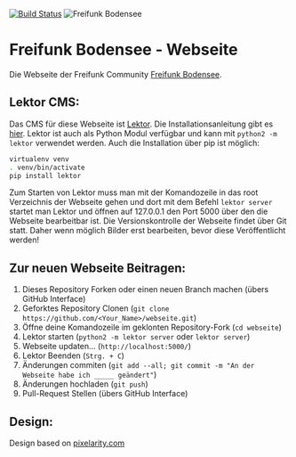 [![Build Status](https://travis-ci.org/ffbsee/webseite.svg?branch=master)](https://travis-ci.org/ffbsee/webseite)
![Freifunk Bodensee](https://freifunk-bodensee.net/images/see.svg "FFBSee")

 Freifunk Bodensee - Webseite
============================
Die Webseite der Freifunk Community [Freifunk Bodensee](https://ffbsee.net).

 Lektor CMS:
------------
Das CMS für diese Webseite ist [Lektor](https://www.getlektor.com/).
Die Installationsanleitung gibt es [hier](https://www.getlektor.com/downloads/).
Lektor ist auch als Python Modul verfügbar und kann mit ``python2 -m lektor`` verwendet werden.
Auch die Installation über pip ist möglich:
```bash
virtualenv venv
. venv/bin/activate
pip install lektor
```

Zum Starten von Lektor muss man mit der Komandozeile in das root Verzeichnis der Webseite gehen
und dort mit dem Befehl ``lektor server`` startet man Lektor und öffnen auf 127.0.0.1 den Port 5000 über den die Webseite
bearbeitbar ist. Die Versionskontrolle der Webseite findet über Git statt. Daher wenn möglich Bilder erst
bearbeiten, bevor diese Veröffentlicht werden!


 Zur neuen Webseite Beitragen:
------------------------
 1. Dieses Repository Forken oder einen neuen Branch machen (übers GitHub Interface)
 2. Geforktes Repository Clonen (``git clone https://github.com/<Your_Name>/webseite.git``)
 3. Öffne deine Komandozeile im geklonten Repository-Fork (``cd webseite``)
 4. Lektor starten (``python2 -m lektor server`` oder ``lektor server``)
 5. Webseite updaten... (``http://localhost:5000/``)
 6. Lektor Beenden (``Strg. + C``)
 7. Änderungen commiten (``git add --all; git commit -m "An der Webseite habe ich _____ geändert"``)
 8. Änderungen hochladen (``git push``)
 9. Pull-Request Stellen (übers GitHub Interface)


 Design:
----------
Design based on [pixelarity.com](https://pixelarity.com/?ref=9477955687)


